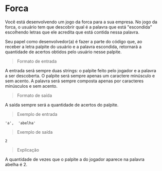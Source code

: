 # Forca

Você está desenvolvendo um jogo da forca para a sua empresa. No jogo da forca, o usuário tem que descobrir qual é a palavra que está "escondida" escolhendo letras que ele acredita que está contida nessa palavra.

Seu papel como desenvolvedor(a) é fazer a parte do código que, ao receber a letra palpite do usuário e a palavra escondida, retornará a quantidade de acertos obtidos pelo usuário nesse palpite.

> Formato de entrada

A entrada será sempre duas strings: o palpite feito pelo jogador e a palavra a ser descoberta. O palpite será sempre apenas um caractere minúsculo e sem acento. A palavra será sempre composta apenas por caracteres minúsculos e sem acento.

> Formato de saída

A saída sempre será a quantidade de acertos do palpite.

> Exemplo de entrada

```'a',  'abelha'```

> Exemplo de saída

```2```

> Explicação

A quantidade de vezes que o palpite a do jogador aparece na palavra abelha é 2.